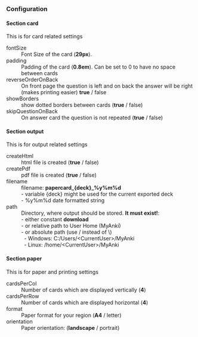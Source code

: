 ### Configuration

#### Section card
This is for card related settings

<dl>
  <dt>fontSize</dt>
  <dd>Font Size of the card (<b>29px</b>).</dd>

  <dt>padding</dt>
  <dd>Padding of the card (<b>0.8em</b>). Can be set to 0 to have no space between cards</dd>

  <dt>reverseOrderOnBack</dt>
  <dd>On front page the question is left and on back the answer will be right (makes printing easier) <b>true</b> / false</dd>

  <dt>showBorders</dt>
  <dd>show dotted borders between cards (<b>true</b> / false)</dd>

  <dt>skipQuestionOnBack</dt>
  <dd>On answer card the question is not repeated (<b>true</b> / false)</dd>
</dl>

#### Section output
This is for output related settings

<dl>
  <dt>createHtml</dt>
  <dd>html file is created (<b>true</b> / false)</dd>

  <dt>createPdf</dt>
  <dd>pdf file is created (<b>true</b> / false)</dd>

  <dt>filename</dt>
  <dd>filename: <b>papercard_{deck}_%y%m%d</b><br/>
    - variable {deck} might be used for the current exported deck<br/>
    - %y%m%d date formatted string
  </dd>

  <dt>path</dt>
  <dd>Directory, where output should be stored. <b>It must exist!</b>:<br/>
    - either constant <b>download</b><br/>
    - or relative path to User Home (MyAnki)<br/>
    - or absolute path (use / instead of \)<br/>
    &nbsp;&nbsp;- Windows: C:/Users/&lt;CurrentUser&gt;/MyAnki<br/>
    &nbsp;&nbsp;- Linux: /home/&lt;CurrentUser&gt;/MyAnki
  </dd>
</dl>

#### Section paper
This is for paper and printing settings

<dl>
  <dt>cardsPerCol</dt>
  <dd>Number of cards which are displayed vertically (<b>4</b>)</dd>

  <dt>cardsPerRow</dt>
  <dd>Number of cards which are displayed horizontal (<b>4</b>)</dd>

  <dt>format</dt>
  <dd>Paper format for your region (<b>A4</b> / letter)</dd>

  <dt>orientation</dt>
  <dd>Paper orientation: (<b>landscape</b> / portrait)</dd>
</dl>
